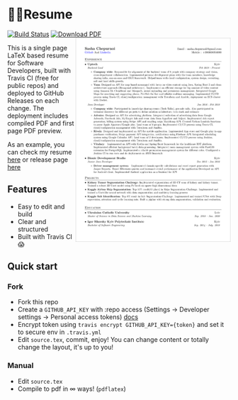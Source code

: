 
# 👨‍💻Resume 
[![Build Status](https://travis-ci.com/AChepurnoi/resume.svg?token=dFANEVvUn3HF3pZ9jc1Z&branch=master)](https://travis-ci.com/AChepurnoi/resume) 
[![Download PDF](https://img.shields.io/badge/download-PDF-green.svg)](https://github.com/AChepurnoi/resume/releases/download/latest-build/resume.pdf)
<a href="https://github.com/AChepurnoi/resume/releases/download/latest-build/resume.pdf">
<img src="assets/preview.png" height=460px width=350px align="right"/>
</a>

This is a single page LaTeX based resume for Software Developers, built with Travis CI (free for public repos) and deployed to GitHub Releases on each change. 
The deployment includes compiled PDF and first page PDF preview.

As an example, you can check my resume [here](https://github.com/AChepurnoi/resume/releases/download/latest-build/resume.pdf) or release page [here](https://github.com/AChepurnoi/resume/releases)

## Features
* Easy to edit and build
* Clear and structured
* Built with Travis CI 😱



## Quick start
### Fork
* Fork this repo
* Create a `GITHUB_API_KEY` with :repo access (Settings -> Developer settings -> Personal access tokens) 
[docs](https://docs.travis-ci.com/user/deployment/releases/#authenticating-with-an-oauth-token)
* Encrypt token  using `travis encrypt GITHUB_API_KEY={token}` and set it to secure env in `.travis.yml`
* Edit `source.tex`, commit, enjoy! You can change content or totally change the layout, it's up to you!

### Manual
* Edit `source.tex`
* Compile to pdf in ∞ ways! (`pdflatex`)



